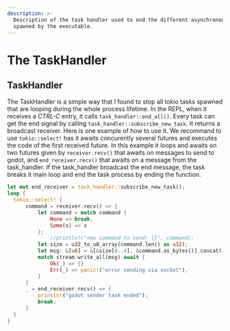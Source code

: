 ```yaml
---
description: >-
  Description of the task handler used to end the different asynchronous tasks
  spawned by the executable.
---
```


# The TaskHandler

## **TaskHandler**

The TaskHandler is a simple way that I found to stop all tokio tasks spawned that are looping during the whole process lifetime. In the REPL, when it receives a _CTRL-C_ entry, it calls `task_handler::end_all()`. Every task can get the end signal by calling `task_handler::subscribe_new_task`. It returns a broadcast receiver. Here is one example of how to use it. We recommand to use `tokio::select!` has it awaits concurently several futures and executes the code of the first received future. In this example it loops and awaits on two futures given by `receiver.recv()` that awaits on messages to send to godot, and `end_receiver.recv()` that awaits on a message from the task\_handler. If the task\_handler broadcast the end message, the task breaks it main loop and end the task process by ending the function.

```rust
let mut end_receiver = task_handler::subscribe_new_task();
loop {
  tokio::select! {
      command = receiver.recv() => {
          let command = match command {
              None => break,
              Some(s) => s
          };
              //println!("new command to send: {}", command);
          let size = u32_to_u8_array(command.len() as u32);
          let msg: &[u8] = &[&size[0..4], &command.as_bytes()].concat();
          match stream.write_all(msg).await {
              Ok(_) => {}
              Err(_) => panic!("error sending via socket"),
          }
      }
      _ = end_receiver.recv() => {
          println!("godot sender task ended");
          break;
      }
  }
}
```
